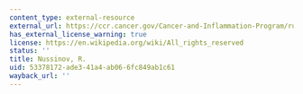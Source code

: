 ```yaml
---
content_type: external-resource
external_url: https://ccr.cancer.gov/Cancer-and-Inflammation-Program/ruth-nussinov
has_external_license_warning: true
license: https://en.wikipedia.org/wiki/All_rights_reserved
status: ''
title: Nussinov, R.
uid: 53378172-ade3-41a4-ab06-6fc849ab1c61
wayback_url: ''
---
```

